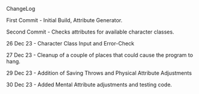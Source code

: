 ChangeLog

First Commit - Initial Build, Attribute Generator.

Second Commit - Checks attributes for available character classes.

26 Dec 23 - Character Class Input and Error-Check

27 Dec 23 - Cleanup of a couple of places that could cause the program to hang.

29 Dec 23 - Addition of Saving Throws and Physical Attribute Adjustments

30 Dec 23 - Added Mental Attribute adjustments and testing code.
